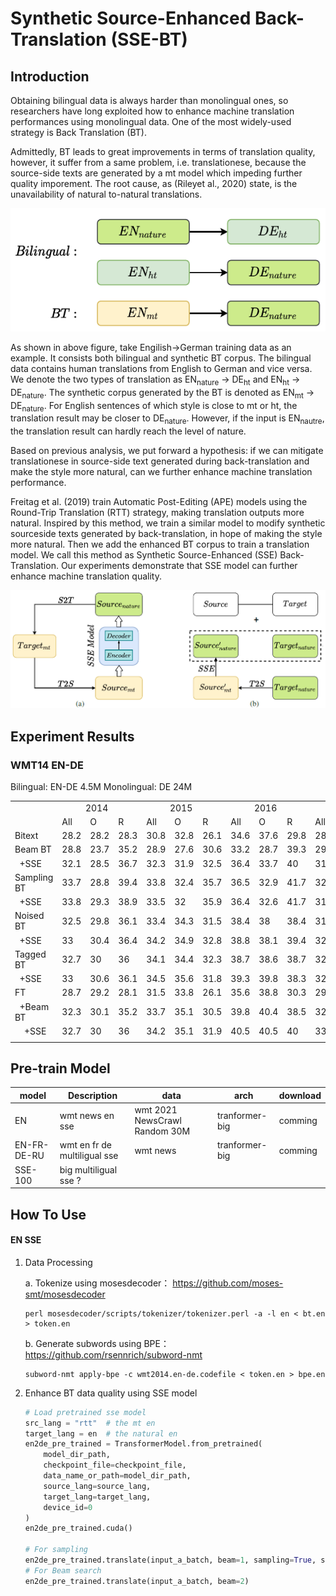# Synthetic Source-Enhanced Back-Translation (SSE-BT)
## Introduction

Obtaining bilingual data is always harder than monolingual ones, so researchers have long exploited how to enhance machine translation performances using monolingual data. One of the most widely-used strategy is Back Translation (BT).

Admittedly, BT leads to great improvements in terms of translation quality, however, it suffer from a same problem, i.e. translationese, because the source-side texts are generated by a mt model which impeding further quality imporement. The root cause, as (Rileyet al., 2020) state, is the unavailability of natural to-natural translations. 

![image](https://github.com/FrxxzHL/ssebt/blob/main/mt-ht-nature.PNG)

As shown in above figure, take Engilish→German training data as an example. It consists both bilingual and synthetic BT corpus. The bilingual data contains human translations from English to German and vice versa. We denote the two types of translation as EN<sub>nature</sub> → DE<sub>ht</sub> and EN<sub>ht</sub> → DE<sub>nature</sub>. The synthetic corpus generated by the BT is denoted as EN<sub>mt</sub> → DE<sub>nature</sub>. For English sentences of which style is close to mt or ht, the translation result may be closer to DE<sub>nature</sub>. However, if the input is EN<sub>nautre</sub>, the translation result can hardly reach the level of nature.

Based on previous analysis, we put forward a hypothesis: if we can mitigate translationese in source-side text generated during back-translation and make the style more natural, can we further enhance machine translation performance.

Freitag et al. (2019) train Automatic Post-Editing (APE) models using the Round-Trip Translation (RTT) strategy, making translation outputs more natural. Inspired by this method, we train a similar model to modify synthetic sourceside texts generated by back-translation, in hope of making the style more natural. Then we add the enhanced BT corpus to train a translation model. We call this method as Synthetic Source-Enhanced (SSE) Back-Translation. Our experiments demonstrate that SSE model can further enhance machine translation quality.

![image](https://github.com/FrxxzHL/ssebt/blob/main/sse-bt.PNG)

## Experiment Results

### WMT14 EN-DE

Bilingual: EN-DE 4.5M  Monolingual: DE 24M

<table align="center">
   <tr>
      <td ></td>
      <td colspan="3">&nbsp;&nbsp;&nbsp;&nbsp;&nbsp;&nbsp;&nbsp;&nbsp;&nbsp;&nbsp;2014</td>
      <td colspan="3">&nbsp;&nbsp;&nbsp;&nbsp;&nbsp;&nbsp;&nbsp;&nbsp;&nbsp;&nbsp;2015</td>
      <td colspan="3">&nbsp;&nbsp;&nbsp;&nbsp;&nbsp;&nbsp;&nbsp;&nbsp;&nbsp;&nbsp;2016</td>
      <td colspan="3">&nbsp;&nbsp;&nbsp;&nbsp;&nbsp;&nbsp;&nbsp;&nbsp;&nbsp;&nbsp;2017</td>
      <td colspan="3">&nbsp;&nbsp;&nbsp;&nbsp;&nbsp;&nbsp;&nbsp;&nbsp;&nbsp;&nbsp;average</td>
   </tr>
   <tr>
      <td></td>
      <td>All</td>
      <td>O</td>
      <td>R</td>
      <td>All</td>
      <td>O</td>
      <td>R</td>
      <td>All</td>
      <td>O</td>
      <td>R</td>
      <td>All</td>
      <td>O</td>
      <td>R</td>
      <td>All</td>
      <td>O</td>
      <td>R</td>
   </tr>
   <tr>
      <td>Bitext</td>
      <td>28.2</td>
      <td>28.2</td>
      <td>28.3</td>
      <td>30.8</td>
      <td>32.8</td>
      <td>26.1</td>
      <td>34.6</td>
      <td>37.6</td>
      <td>29.8</td>
      <td>28.7</td>
      <td>31.1</td>
      <td>25.2</td>
      <td>30.6</td>
      <td>32.4</td>
      <td>27.4</td>
   </tr>
   <tr>
      <td>Beam BT</td>
      <td>28.8</td>
      <td>23.7</td>
      <td>35.2</td>
      <td>28.9</td>
      <td>27.6</td>
      <td>30.6</td>
      <td>33.2</td>
      <td>28.7</td>
      <td>39.3</td>
      <td>29.2</td>
      <td>26.1</td>
      <td>32.3</td>
      <td>30</td>
      <td>26.5</td>
      <td>34.4</td>
   </tr>
   <tr>
      <td>&nbsp;&nbsp;+SSE</td>
      <td>32.1</td>
      <td>28.5</td>
      <td>36.7</td>
      <td>32.3</td>
      <td>31.9</td>
      <td>32.5</td>
      <td>36.4</td>
      <td>33.7</td>
      <td>40</td>
      <td>31.5</td>
      <td>28.9</td>
      <td>33.8</td>
      <td>33.1</td>
      <td>30.8</td>
      <td>35.8</td>
   </tr>
   <tr>
      <td>Sampling BT</td>
      <td>33.7</td>
      <td>28.8</td>
      <td>39.4</td>
      <td>33.8</td>
      <td>32.4</td>
      <td>35.7</td>
      <td>36.5</td>
      <td>32.9</td>
      <td>41.7</td>
      <td>32</td>
      <td>28.3</td>
      <td>36.4</td>
      <td>34</td>
      <td>30.6</td>
      <td>38.3</td>
   </tr>
   <tr>
      <td>&nbsp;&nbsp;+SSE</td>
      <td>33.8</td>
      <td>29.3</td>
      <td>38.9</td>
      <td>33.5</td>
      <td>32</td>
      <td>35.9</td>
      <td>36.4</td>
      <td>32.6</td>
      <td>41.7</td>
      <td>31.7</td>
      <td>28.1</td>
      <td>36</td>
      <td>33.9</td>
      <td>30.5</td>
      <td>38.1</td>
   </tr>
   <tr>
      <td>Noised BT</td>
      <td>32.5</td>
      <td>29.8</td>
      <td>36.1</td>
      <td>33.4</td>
      <td>34.3</td>
      <td>31.5</td>
      <td>38.4</td>
      <td>38</td>
      <td>38.4</td>
      <td>31.9</td>
      <td>31.5</td>
      <td>31.8</td>
      <td>34.1</td>
      <td>33.4</td>
      <td>34.5</td>
   </tr>
   <tr>
      <td>&nbsp;&nbsp;+SSE</td>
      <td>33</td>
      <td>30.4</td>
      <td>36.4</td>
      <td>34.2</td>
      <td>34.9</td>
      <td>32.8</td>
      <td>38.8</td>
      <td>38.1</td>
      <td>39.4</td>
      <td>32.6</td>
      <td>32</td>
      <td>32.7</td>
      <td>34.7</td>
      <td>33.9</td>
      <td>35.3</td>
   </tr>
   <tr>
      <td>Tagged BT</td>
      <td>32.7</td>
      <td>30</td>
      <td>36</td>
      <td>34.1</td>
      <td>34.4</td>
      <td>32.3</td>
      <td>38.7</td>
      <td>38.6</td>
      <td>38.7</td>
      <td>32.9</td>
      <td>32.6</td>
      <td>32.3</td>
      <td>34.6</td>
      <td>33.9</td>
      <td>34.8</td>
   </tr>
   <tr>
      <td>&nbsp;&nbsp;+SSE</td>
      <td>33</td>
      <td>30.6</td>
      <td>36.1</td>
      <td>34.5</td>
      <td>35.6</td>
      <td>31.8</td>
      <td>39.3</td>
      <td>39.8</td>
      <td>38.3</td>
      <td>32.9</td>
      <td>32.7</td>
      <td>32.2</td>
      <td>34.9</td>
      <td>34.7</td>
      <td>34.6</td>
   </tr>
   <tr>
      <td>FT</td>
      <td>28.7</td>
      <td>29.2</td>
      <td>28.1</td>
      <td>31.5</td>
      <td>33.8</td>
      <td>26.1</td>
      <td>35.6</td>
      <td>38.8</td>
      <td>30.3</td>
      <td>29.5</td>
      <td>32.5</td>
      <td>25.3</td>
      <td>31.3</td>
      <td>33.6</td>
      <td>27.5</td>
   </tr>
   <tr>
      <td>&nbsp;&nbsp;+Beam BT</td>
      <td>32.3</td>
      <td>30.1</td>
      <td>35.2</td>
      <td>33.7</td>
      <td>35.1</td>
      <td>30.5</td>
      <td>39.8</td>
      <td>40.4</td>
      <td>38.5</td>
      <td>32.7</td>
      <td>32.6</td>
      <td>32</td>
      <td>34.6</td>
      <td>34.6</td>
      <td>34.1</td>
   </tr>
   <tr>
      <td>&nbsp;&nbsp;&nbsp;&nbsp;+SSE</td>
      <td>32.7</td>
      <td>30</td>
      <td>36</td>
      <td>34.2</td>
      <td>35.1</td>
      <td>31.9</td>
      <td>40.5</td>
      <td>40.5</td>
      <td>40</td>
      <td>33.4</td>
      <td>33.2</td>
      <td>33</td>
      <td>35.2</td>
      <td>34.7</td>
      <td>35.2</td>
   </tr>
   <tr>
      <td></td>
   </tr>
</table>

## Pre-train Model

| model        | Description                  | data                          | arch            | download |
| ----------- | ---------------------------- | ----------------------------- | --------------- | -------- |
| EN          | wmt news en sse              | wmt 2021 NewsCrawl Random 30M | tranformer-big | comming  |
| EN-FR-DE-RU | wmt en fr de multiligual sse | wmt news                      | tranformer-big | comming  |
| SSE-100     | big multiligual sse ?        |                               |                 |          |

## How To Use

#### EN SSE

1. Data Processing

   a. Tokenize using mosesdecoder： https://github.com/moses-smt/mosesdecoder

   ```shell
   perl mosesdecoder/scripts/tokenizer/tokenizer.perl -a -l en < bt.en > token.en
   ```

   b. Generate subwords  using BPE： https://github.com/rsennrich/subword-nmt

   ```shell
   subword-nmt apply-bpe -c wmt2014.en-de.codefile < token.en > bpe.en
   ```

2. Enhance BT data quality using SSE model

   ```python
   # Load pretrained sse model
   src_lang = "rtt"  # the mt en
   target_lang = en  # the natural en
   en2de_pre_trained = TransformerModel.from_pretrained(
       model_dir_path,
       checkpoint_file=checkpoint_file,
       data_name_or_path=model_dir_path,
       source_lang=source_lang,
       target_lang=target_lang,
       device_id=0
   )
   en2de_pre_trained.cuda()
   
   # For sampling 
   en2de_pre_trained.translate(input_a_batch, beam=1, sampling=True, sampling_topk=10)
   # For Beam search
   en2de_pre_trained.translate(input_a_batch, beam=2)
   ```

